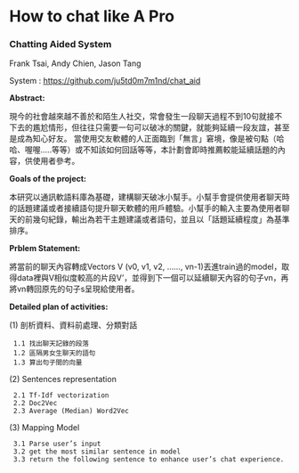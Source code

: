 # How to chat like A Pro
### Chatting Aided System 

Frank Tsai, Andy Chien, Jason Tang

System : https://github.com/ju5td0m7m1nd/chat_aid

<b>Abstract:</b>

現今的社會越來越不善於和陌生人社交，常會發生一段聊天過程不到10句就接不下去的尷尬情形，但往往只需要一句可以破冰的關鍵，就能夠延續一段友誼，甚至是成為知心好友。
當使用交友軟體的人正面臨到「無言」窘境，像是被句點（哈哈、喔喔.....等等）或不知該如何回話等等，本計劃會即時推薦較能延續話題的內容，供使用者參考。
 
<b>Goals of the project:</b>

本研究以通訊軟語料庫為基礎，建構聊天破冰小幫手。小幫手會提供使用者聊天時的話題建議或者接續語句提升聊天軟體的用戶體驗。小幫手的輸入主要為使用者聊天的前幾句紀錄，輸出為若干主題建議或者語句，並且以「話題延續程度」為基準排序。
 
<b>Prblem Statement:</b>

將當前的聊天內容轉成Vectors V (v0, v1, v2, ……, vn-1)丟進train過的model，取得data裡與V相似度較高的片段V’，並得到下一個可以延續聊天內容的句子vn，再將vn轉回原先的句子s呈現給使用者。
 
 
<b>Detailed plan of activities:</b>
 
(1) 剖析資料、資料前處理、分類對話

     1.1 找出聊天記錄的段落
     1.2 區隔男女生聊天的語句
     1.3 算出句子間的向量
     
 (2) Sentences representation
 
     2.1 Tf-Idf vectorization
     2.2 Doc2Vec
     2.3 Average (Median) Word2Vec
     
(3) Mapping Model

     3.1 Parse user’s input
     3.2 get the most similar sentence in model
     3.3 return the following sentence to enhance user’s chat experience.

